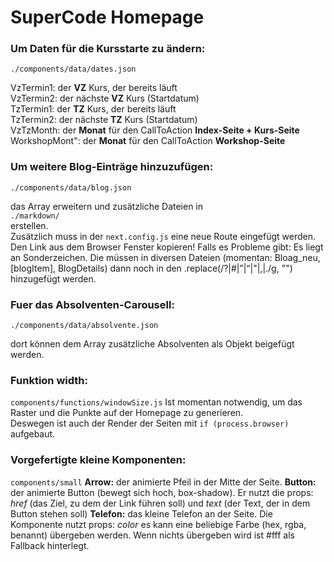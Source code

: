 # SuperCode Homepage

### Um Daten für die Kursstarte zu ändern:
`./components/data/dates.json`
    
VzTermin1: der **VZ** Kurs, der bereits läuft   
VzTermin2: der nächste **VZ** Kurs (Startdatum)   
TzTermin1: der **TZ** Kurs, der bereits läuft   
TzTermin2: der nächste **TZ** Kurs (Startdatum)   
VzTzMonth: der **Monat** für den CallToAction **Index-Seite + Kurs-Seite**   
WorkshopMont": der **Monat** für den CallToAction **Workshop-Seite**   

### Um weitere Blog-Einträge hinzuzufügen:
`./components/data/blog.json`

das Array erweitern und zusätzliche Dateien in   
`./markdown/`   
erstellen.  
Zusätzlich muss in der `next.config.js` eine neue Route eingefügt werden.  
Den Link aus dem Browser Fenster kopieren!
Falls es Probleme gibt: Es liegt an Sonderzeichen. Die müssen in diversen Dateien (momentan: Bloag_neu, [blogItem], BlogDetails) dann noch in den .replace(/\?|\#|”|“|"|,|./g, "") hinzugefügt werden.

### Fuer das Absolventen-Carousell:
 `./components/data/absolvente.json`

dort können dem Array zusätzliche Absolventen als Objekt beigefügt werden.


### Funktion width:
`components/functions/windowSize.js`
Ist momentan notwendig, um das Raster und die Punkte auf der Homepage zu generieren.  
Deswegen ist auch der Render der Seiten mit `if (process.browser)` aufgebaut.

### Vorgefertigte kleine Komponenten:
`components/small`
**Arrow:** der animierte Pfeil in der Mitte der Seite.
**Button:** der animierte Button (bewegt sich hoch, box-shadow). Er nutzt die props: _href_ (das Ziel, zu dem der Link führen soll) und _text_ (der Text, der in dem Button stehen soll)
**Telefon:** das kleine Telefon an der Seite. Die Komponente nutzt props: _color_ es kann eine beliebige Farbe (hex, rgba, benannt) übergeben werden. Wenn nichts übergeben wird ist #fff als Fallback hinterlegt.